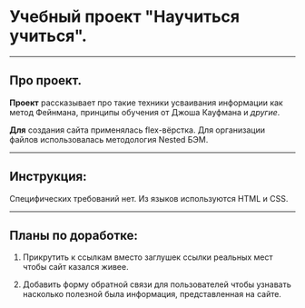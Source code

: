 # Учебный проект "Научиться учиться".

---

## Про проект.

**Проект** рассказывает про такие техники усваивания информации как метод Фейнмана, принципы обучения от Джоша Кауфмана и _другие_.

**Для** создания сайта применялась flex-вёрстка. Для организации файлов использовалась методология Nested БЭМ.

---

## Инструкция:

Специфических требований нет. Из языков используются HTML и CSS.

---

## Планы по доработке:

1. Прикрутить к ссылкам вместо заглушек ссылки реальных мест чтобы сайт казался живее.

2. Добавить форму обратной связи для пользователей чтобы узнавать насколько полезной была информация, представленная на сайте.

